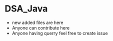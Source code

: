# DSA_Java
- new added files are here
- Anyone can contribute here 
- Anyone having querry feel free to create issue
